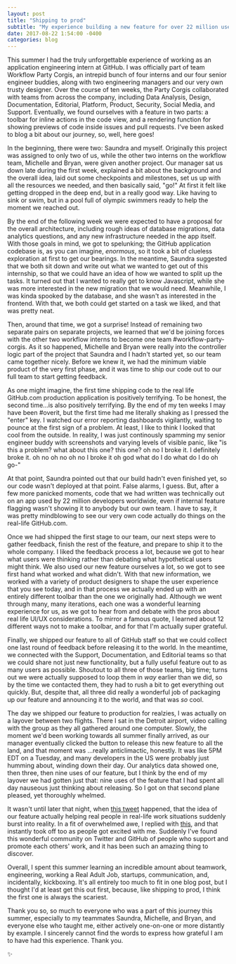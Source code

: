 ```yaml
---
layout: post
title: "Shipping to prod"
subtitle: "My experience building a new feature for over 22 million users"
date: 2017-08-22 1:54:00 -0400
categories: blog
---
```


This summer I had the truly unforgettable experience of working as an application engineering intern at GitHub. I was officially part of team Workflow Party Corgis, an intrepid bunch of four interns and our four senior engineer buddies, along with two engineering managers and our very own trusty designer. Over the course of ten weeks, the Party Corgis collaborated with teams from across the company, including Data Analysis, Design, Documentation, Editorial, Platform, Product, Security, Social Media, and Support. Eventually, we found ourselves with a feature in two parts: a toolbar for inline actions in the code view, and a rendering function for showing previews of code inside issues and pull requests. I've been asked to blog a bit about our journey, so, well, here goes!

In the beginning, there were two: Saundra and myself. Originally this project was assigned to only two of us, while the other two interns on the workflow team, Michelle and Bryan, were given another project. Our manager sat us down late during the first week, explained a bit about the background and the overall idea, laid out some checkpoints and milestones, set us up with all the resources we needed, and then basically said, "go!" At first it felt like getting dropped in the deep end, but in a really good way. Like having to sink or swim, but in a pool full of olympic swimmers ready to help the moment we reached out.

By the end of the following week we were expected to have a proposal for the overall architecture, including rough ideas of database migrations, data analytics questions, and any new infrastructure needed in the app itself. With those goals in mind, we got to spelunking; the GitHub application codebase is, as you can imagine, _enormous_, so it took a bit of clueless exploration at first to get our bearings. In the meantime, Saundra suggested that we both sit down and write out what we wanted to get out of this internship, so that we could have an idea of how we wanted to split up the tasks. It turned out that I wanted to really get to know Javascript, while she was more interested in the new migration that we would need. Meanwhile, I was kinda spooked by the database, and she wasn't as interested in the frontend. With that, we both could get started on a task we liked, and that was pretty neat.

Then, around that time, we got a surprise! Instead of remaining two separate pairs on separate projects, we learned that we'd be joining forces with the other two workflow interns to become one team #workflow-party-corgis. As it so happened, Michelle and Bryan were really into the controller logic part of the project that Saundra and I hadn't started yet, so our team came together nicely. Before we knew it, we had the minimum viable product of the very first phase, and it was time to ship our code out to our full team to start getting feedback.

As one might imagine, the first time shipping code to the real life GitHub.com production application is positively terrifying. To be honest, the second time...is also positively terrifying. By the end of my ten weeks I may have been #overit, but the first time had me literally shaking as I pressed the "enter" key. I watched our error reporting dashboards vigilantly, waiting to pounce at the first sign of a problem. At least, I like to think I looked that cool from the outside. In reality, I was just continously spamming my senior engineer buddy with screenshots and varying levels of visible panic, like "is this a problem? what about this one? this one? oh no I broke it. I definitely broke it. oh no oh no oh no I broke it oh god what do I do what do I do oh go-"

At that point, Saundra pointed out that our build hadn't even finished yet, so our code wasn't deployed at that point. False alarms, I guess. But, after a few more panicked moments, code that we had written was technically out on an app used by 22 million developers worldwide, even if internal feature flagging wasn't showing it to anybody but our own team. I have to say, it was pretty mindblowing to see our very own code actually do things on the real-life GitHub.com.

Once we had shipped the first stage to our team, our next steps were to gather feedback, finish the rest of the feature, and prepare to ship it to the whole company. I liked the feedback process a lot, because we got to hear what users were thinking rather than debating what hypothetical users might think. We also used our new feature ourselves a lot, so we got to see first hand what worked and what didn't. With that new information, we worked with a variety of product designers to shape the user experience that you see today, and in that process we actually ended up with an entirely different toolbar than the one we originally had. Although we went through many, many iterations, each one was a wonderful learning experience for us, as we got to hear from and debate with the pros about real life UI/UX considerations. To mirror a famous quote, I learned about 12 different ways not to make a toolbar, and for that I'm actually super grateful.

Finally, we shipped our feature to all of GitHub staff so that we could collect one last round of feedback before releasing it to the world. In the meantime, we connected with the Support, Documentation, and Editorial teams so that we could share not just new functionality, but a fully useful feature out to as many users as possible. Shoutout to all three of those teams, big time; turns out we were actually supposed to loop them in _way_ earlier than we did, so by the time we contacted them, they had to rush a bit to get everything out quickly. But, despite that, all three did really a wonderful job of packaging up our feature and announcing it to the world, and that was _so_ cool.

The day we shipped our feature to production for realzies, I was actually on a layover between two flights. There I sat in the Detroit airport, video calling with the group as they all gathered around one computer. Slowly, the moment we'd been working towards all summer finally arrived, as our manager eventually clicked the button to release this new feature to all the land, and that moment was ...really anticlimactic, honestly. It was like 5PM EDT on a Tuesday, and many developers in the US were probably just humming about, winding down their day. Our analytics data showed one, then three, then nine uses of our feature, but I think by the end of my layover we had gotten just that: nine uses of the feature that I had spent all day nauseous just thinking about releasing. So I got on that second plane pleased, yet thoroughly whelmed.

It wasn't until later that night, when [this tweet](https://twitter.com/left_pad/status/895078955488862209) happened, that the idea of our feature actually helping real people in real-life work situations suddenly burst into reality. In a fit of overwhelmed awe, I replied with [this](https://twitter.com/galantlex/status/895180968864120834), and that instantly took off too as people got excited with me. Suddenly I've found this wonderful community on Twitter and GitHub of people who support and promote each others' work, and it has been such an amazing thing to discover.

Overall, I spent this summer learning an incredible amount about teamwork, engineering, working a Real Adult Job, startups, communication, and, incidentally, kickboxing. It's all entirely too much to fit in one blog post, but I thought I'd at least get this out first, because, like shipping to prod, I think the first one is always the scariest.

Thank you so, so much to everyone who was a part of this journey this summer, especially to my teammates Saundra, Michelle, and Bryan, and everyone else who taught me, either actively one-on-one or more distantly by example. I sincerely cannot find the words to express how grateful I am to have had this experience. Thank you.

✨

